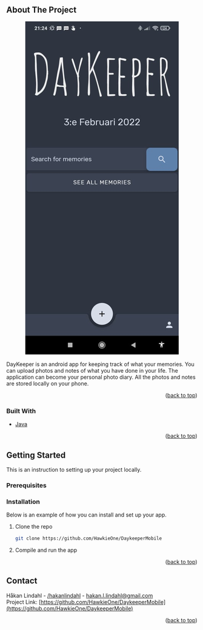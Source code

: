 <div id="top"></div>
<!-- PROJECT SHIELDS -->
<!--
*** I'm using markdown "reference style" links for readability.
*** Reference links are enclosed in brackets [ ] instead of parentheses ( ).
*** See the bottom of this document for the declaration of the reference variables
*** for contributors-url, forks-url, etc. This is an optional, concise syntax you may use.
*** https://www.markdownguide.org/basic-syntax/#reference-style-links
-->



<!-- PROJECT LOGO -->

<!-- ABOUT THE PROJECT -->
## About The Project

<div align="center">
  <a href="https://hawkie.me"><img alt="Screenshot of app" src="Daykeeper.jpg" /></a>
</div>

DayKeeper is an android app for keeping track of what your memories. You can upload photos and notes of what you have done in your life.
The application can become your personal photo diary. All the photos and notes are stored locally on your phone.

<p align="right">(<a href="#top">back to top</a>)</p>



### Built With

* [Java](https://developer.android.com/)

<p align="right">(<a href="#top">back to top</a>)</p>

<!-- GETTING STARTED -->
## Getting Started

This is an instruction to setting up your project locally.

### Prerequisites

### Installation

Below is an example of how you can install and set up your app.

1. Clone the repo
   ```sh
   git clone https://github.com/HawkieOne/DaykeeperMobile
   ```
2. Compile and run the app

<p align="right">(<a href="#top">back to top</a>)</p>

<!-- LICENSE -->
<!-- ## License

Distributed under the MIT License. See `LICENSE.txt` for more information.

<p align="right">(<a href="#top">back to top</a>)</p> -->



<!-- CONTACT -->
## Contact

Håkan Lindahl - [/hakanlindahl](https://www.linkedin.com/in/h%C3%A5kan-lindahl-3a0427153/) - hakan.l.lindahl@gmail.com
<br />
Project Link: [https://github.com/HawkieOne/DaykeeperMobile](https://github.com/HawkieOne/DaykeeperMobile)

<p align="right">(<a href="#top">back to top</a>)</p>



<!-- MARKDOWN LINKS & IMAGES -->
<!-- https://www.markdownguide.org/basic-syntax/#reference-style-links -->
[contributors-shield]: https://img.shields.io/github/contributors/othneildrew/Best-README-Template.svg?style=for-the-badge
[contributors-url]: https://github.com/othneildrew/Best-README-Template/graphs/contributors
[forks-shield]: https://img.shields.io/github/forks/othneildrew/Best-README-Template.svg?style=for-the-badge
[forks-url]: https://github.com/othneildrew/Best-README-Template/network/members
[stars-shield]: https://img.shields.io/github/stars/othneildrew/Best-README-Template.svg?style=for-the-badge
[stars-url]: https://github.com/othneildrew/Best-README-Template/stargazers
[issues-shield]: https://img.shields.io/github/issues/othneildrew/Best-README-Template.svg?style=for-the-badge
[issues-url]: https://github.com/othneildrew/Best-README-Template/issues
[license-shield]: https://img.shields.io/github/license/othneildrew/Best-README-Template.svg?style=for-the-badge
[license-url]: https://github.com/othneildrew/Best-README-Template/blob/master/LICENSE.txt
[linkedin-shield]: https://img.shields.io/badge/-LinkedIn-black.svg?style=for-the-badge&logo=linkedin&colorB=555
[linkedin-url]: https://linkedin.com/in/othneildrew
[product-screenshot]: images/screenshot.png
